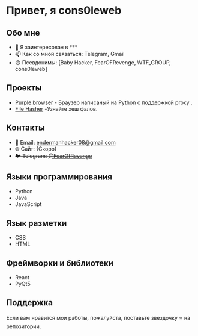 # Привет, я cons0leweb

## Обо мне

- 👀 Я заинтересован в ***
- 📫 Как со мной связаться: Telegram, Gmail
- 😄 Псевдонимы: [Baby Hacker, FearOFRevenge, WTF_GROUP, cons0leweb]

## Проекты

- [Purple browser](https://github.com/FearOfRevengeCoder/Purple-browser) - Браузер написаный на Python с поддержкой proxy .
- [File Hasher](https://github.com/FearOfRevengeCoder/file_hasher/tree/hash) -Узнайте хеш фалов.

## Контакты

- 📧 Email: endermanhacker08@gmail.com
- 🌐 Сайт: {Скоро}
- ~~🐦 Telegram: [@FearOfRevenge](https://t.me/FearOfRevenge)~~

## Языки программирования
- Python
- Java
- JavaScript

## Язык разметки

- CSS
- HTML


## Фреймворки и библиотеки

- React
- PyQt5

## Поддержка

Если вам нравится мои работы, пожалуйста, поставьте звездочку ⭐ на репозитории.
